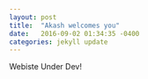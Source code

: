 ```yaml
---
layout: post
title:  "Akash welcomes you"
date:   2016-09-02 01:34:35 -0400
categories: jekyll update
---
```

Webiste Under Dev!
